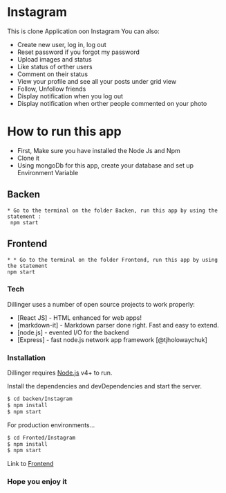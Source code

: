 # Instagram

This is clone Application oon Instagram
You can also:
  - Create new user, log in, log out
  - Reset password if you forgot my password
  - Upload images and status
  - Like status of orther users
  - Comment on their status
  - View your profile and see all your posts under grid view
  - Follow, Unfollow friends
  - Display notification when you log out
  - Display notification when orther people commented on your photo

# How to run this app

  - First, Make sure you have installed the Node Js and Npm
  - Clone it 
  - Using mongoDb for this app, create your database and set up Environment Variable
## Backen
    * Go to the terminal on the folder Backen, run this app by using the statement :
     npm start

## Frontend
    * * Go to the terminal on the folder Frontend, run this app by using the statement
    npm start

### Tech

Dillinger uses a number of open source projects to work properly:

* [React JS] - HTML enhanced for web apps!
* [markdown-it] - Markdown parser done right. Fast and easy to extend.
* [node.js] - evented I/O for the backend
* [Express] - fast node.js network app framework [@tjholowaychuk]


### Installation

Dillinger requires [Node.js](https://nodejs.org/) v4+ to run.

Install the dependencies and devDependencies and start the server.

```sh
$ cd backen/Instagram
$ npm install
$ npm start
```

For production environments...

```sh
$ cd Fronted/Instagram
$ npm install
$ npm start
```
Link to [Frontend](https://github.com/phikhanhcr/Instagram)
### Hope you enjoy it